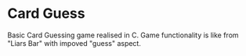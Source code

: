 # Card Guess
Basic Card Guessing game realised in C. Game functionality is like from "Liars Bar" with impoved "guess" aspect.

